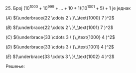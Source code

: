 25. Број $\bigl( 10^{1000} + 10^{999} + \dots + 10 + 1 \bigr)\bigl(10^{1001} + 5 \bigr) + 1$ је једнак

$\bigl(A\bigr)$ $(\underbrace{22 \cdots 2 \ }\_\text{1000}  7 )^2$

$\bigl(B\bigr)$ $(\underbrace{22 \cdots 2 \ }\_\text{1001} 7 )^2$

$\bigl(C\bigr)$ $(\underbrace{33 \cdots 3 \ }\_\text{1000} 4 )^2$

$\bigl(D\bigr)$ $(\underbrace{33 \cdots 3 \ }\_\text{1001} 4 )^2$

$\bigl(E\bigr)$ $(\underbrace{33 \cdots 3 \ }\_\text{1002} 4 )^2$

Решење: